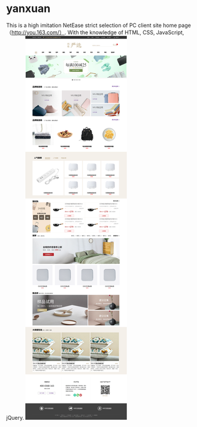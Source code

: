 # yanxuan
This is a high imitation NetEase strict selection of PC client site home page（http://you.163.com/）. With the knowledge of HTML, CSS, JavaScript, jQuery.
![](1.png)